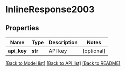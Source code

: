 # InlineResponse2003

## Properties
Name | Type | Description | Notes
------------ | ------------- | ------------- | -------------
**api_key** | **str** | API key | [optional] 

[[Back to Model list]](../README.md#documentation-for-models) [[Back to API list]](../README.md#documentation-for-api-endpoints) [[Back to README]](../README.md)


